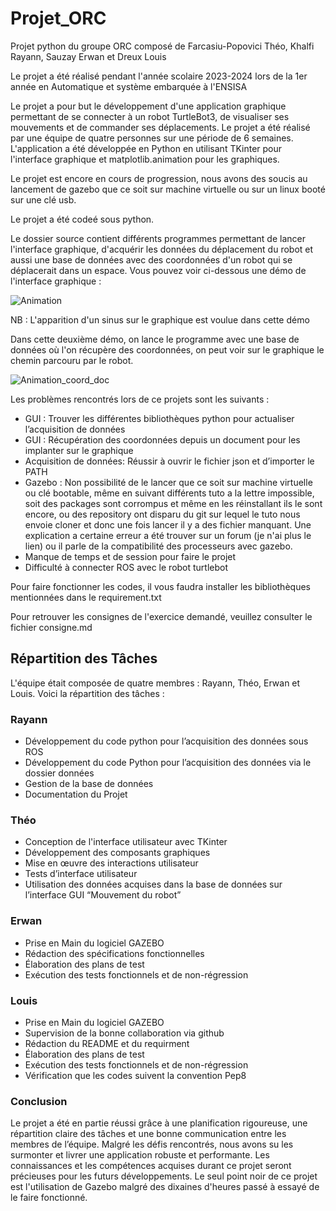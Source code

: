 # Projet_ORC

Projet python du groupe ORC composé de Farcasiu-Popovici Théo, Khalfi Rayann, Sauzay Erwan et Dreux Louis

Le projet a été réalisé pendant l'année scolaire 2023-2024 lors de la 1er année en Automatique et système embarquée à l'ENSISA

Le projet a pour but le développement d'une application graphique permettant de se connecter à un robot TurtleBot3, de visualiser ses mouvements et de commander ses déplacements. Le projet a été réalisé par une équipe de quatre personnes sur une période de 6 semaines. L'application a été développée en Python en utilisant TKinter pour l'interface graphique et matplotlib.animation pour les graphiques. 

Le projet est encore en cours de progression, nous avons des soucis au lancement de gazebo que ce soit sur machine virtuelle ou sur un linux booté sur une clé usb.

Le projet a été codeé sous python.

Le dossier source contient différents programmes permettant de lancer l'interface graphique, d'acquérir les données du déplacement du robot et aussi une base de données avec des coordonnées d'un robot qui se déplacerait dans un espace. 
Vous pouvez voir ci-dessous une démo de l'interface graphique :

![Animation](https://github.com/LouisDrx/Projet_ORC/assets/153221009/cd3fdbb8-0531-4a24-b441-604f8f6d9f7a)

NB : L'apparition d'un sinus sur le graphique est voulue dans cette démo

Dans cette deuxième démo, on lance le programme avec une base de données où l'on récupère des coordonnées, on peut voir sur le graphique le chemin parcouru par le robot.

![Animation_coord_doc](https://github.com/LouisDrx/Projet_ORC/assets/153221009/7fb3d86c-5aed-4bae-902e-8fb0c4affd3f)

Les problèmes rencontrés lors de ce projets sont les suivants :

- GUI : Trouver les différentes bibliothèques python pour actualiser l’acquisition de données
- GUI : Récupération des coordonnées depuis un document pour les implanter sur le graphique
- Acquisition de données: Réussir à ouvrir le fichier json et d’importer le PATH
- Gazebo : Non possibilité de le lancer que ce soit sur machine virtuelle ou clé bootable, même en suivant différents tuto a la lettre impossible, soit des packages sont corrompus et même en les réinstallant ils le sont encore, ou des repository ont disparu du git sur lequel le tuto nous envoie cloner et donc une fois lancer il y a des fichier manquant. Une explication a certaine erreur a été trouver sur un forum (je n'ai plus le lien) ou il parle de la compatibilité des processeurs avec gazebo.
- Manque de temps et de session pour faire le projet
- Difficulté à connecter ROS avec le robot turtlebot

Pour faire fonctionner les codes, il vous faudra installer les bibliothèques mentionnées dans le requirement.txt 

Pour retrouver les consignes de l'exercice demandé, veuillez consulter le fichier consigne.md

## Répartition des Tâches 
L'équipe était composée de quatre membres : Rayann, Théo, Erwan et Louis. Voici la répartition des tâches : 
### Rayann 
- Développement du code python pour l’acquisition des données sous ROS 
- Développement du code Python pour l’acquisition des données via le dossier données 
- Gestion de la base de données 
- Documentation du Projet 
### Théo 
- Conception de l'interface utilisateur avec TKinter
- Développement des composants graphiques
- Mise en œuvre des interactions utilisateur
- Tests d’interface utilisateur
- Utilisation des données acquises dans la base de données sur l’interface GUI “Mouvement du robot”
### Erwan
- Prise en Main du logiciel GAZEBO
- Rédaction des spécifications fonctionnelles
- Élaboration des plans de test
- Exécution des tests fonctionnels et de non-régression 
### Louis 
- Prise en Main du logiciel GAZEBO
- Supervision de la bonne collaboration via github
- Rédaction du README et du requirment
- Élaboration des plans de test
- Exécution des tests fonctionnels et de non-régression
- Vérification que les codes suivent la convention Pep8 


### Conclusion 
Le projet a été en partie réussi grâce à une planification rigoureuse, une répartition claire des tâches et une bonne communication entre les membres de l’équipe. Malgré les défis rencontrés, nous avons su les surmonter et livrer une application robuste et performante. Les connaissances et les compétences acquises durant ce projet seront précieuses pour les futurs développements. Le seul point noir de ce projet est l'utilisation de Gazebo malgré des dixaines d'heures passé à essayé de le faire fonctionné.
